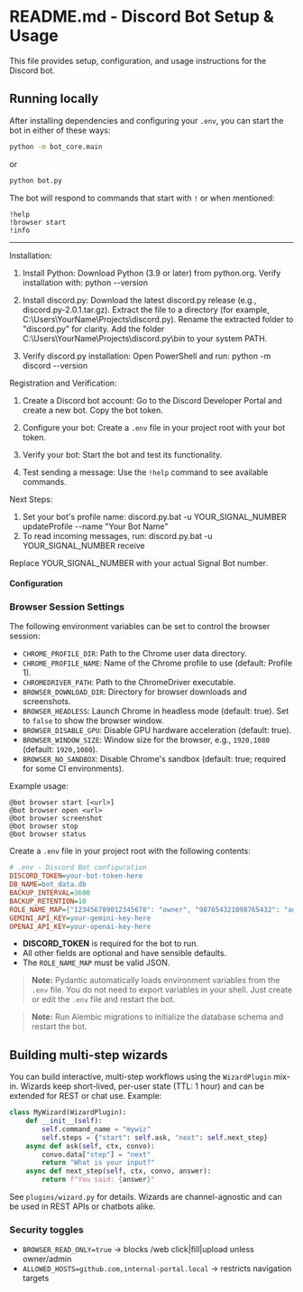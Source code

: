 # README.md - Discord Bot Setup & Usage

This file provides setup, configuration, and usage instructions for the Discord bot.

## Running locally

After installing dependencies and configuring your `.env`, you can start the bot in either of these ways:

```sh
python -m bot_core.main
```

or

```sh
python bot.py
```

The bot will respond to commands that start with `!` or when mentioned:

```
!help
!browser start
!info
```

---

Installation:
1. Install Python:
   Download Python (3.9 or later) from python.org.
   Verify installation with: python --version

2. Install discord.py:
   Download the latest discord.py release (e.g., discord.py-2.0.1.tar.gz).
   Extract the file to a directory (for example, C:\Users\YourName\Projects\discord.py).
   Rename the extracted folder to "discord.py" for clarity.
   Add the folder C:\Users\YourName\Projects\discord.py\bin to your system PATH.

3. Verify discord.py installation:
   Open PowerShell and run:
   python -m discord --version

Registration and Verification:
1. Create a Discord bot account:
   Go to the Discord Developer Portal and create a new bot.
   Copy the bot token.

2. Configure your bot:
   Create a `.env` file in your project root with your bot token.

3. Verify your bot:
   Start the bot and test its functionality.

4. Test sending a message:
   Use the `!help` command to see available commands.

Next Steps:
1. Set your bot's profile name:
   discord.py.bat -u YOUR_SIGNAL_NUMBER updateProfile --name "Your Bot Name"
2. To read incoming messages, run:
   discord.py.bat -u YOUR_SIGNAL_NUMBER receive

Replace YOUR_SIGNAL_NUMBER with your actual Signal Bot number.


#### Configuration

### Browser Session Settings

The following environment variables can be set to control the browser session:
- `CHROME_PROFILE_DIR`: Path to the Chrome user data directory.
- `CHROME_PROFILE_NAME`: Name of the Chrome profile to use (default: Profile 1).
- `CHROMEDRIVER_PATH`: Path to the ChromeDriver executable.
- `BROWSER_DOWNLOAD_DIR`: Directory for browser downloads and screenshots.
- `BROWSER_HEADLESS`: Launch Chrome in headless mode (default: true). Set to `false` to show the browser window.
- `BROWSER_DISABLE_GPU`: Disable GPU hardware acceleration (default: true).
- `BROWSER_WINDOW_SIZE`: Window size for the browser, e.g., `1920,1080` (default: `1920,1080`).
- `BROWSER_NO_SANDBOX`: Disable Chrome's sandbox (default: true; required for some CI environments).

Example usage:

```
@bot browser start [<url>]
@bot browser open <url>
@bot browser screenshot
@bot browser stop
@bot browser status
```

Create a `.env` file in your project root with the following contents:

```ini
# .env - Discord Bot configuration
DISCORD_TOKEN=your-bot-token-here
DB_NAME=bot_data.db
BACKUP_INTERVAL=3600
BACKUP_RETENTION=10
ROLE_NAME_MAP={"123456789012345678": "owner", "987654321098765432": "admin"}
GEMINI_API_KEY=your-gemini-key-here
OPENAI_API_KEY=your-openai-key-here
```

- **DISCORD_TOKEN** is required for the bot to run.
- All other fields are optional and have sensible defaults.
- The `ROLE_NAME_MAP` must be valid JSON.

> **Note:** Pydantic automatically loads environment variables from the `.env` file. You do not need to export variables in your shell. Just create or edit the `.env` file and restart the bot.

> **Note:** Run Alembic migrations to initialize the database schema and restart the bot.

## Building multi-step wizards

You can build interactive, multi-step workflows using the `WizardPlugin` mix-in. Wizards keep short-lived, per-user state (TTL: 1 hour) and can be extended for REST or chat use. Example:

```python
class MyWizard(WizardPlugin):
    def __init__(self):
        self.command_name = "mywiz"
        self.steps = {"start": self.ask, "next": self.next_step}
    async def ask(self, ctx, convo):
        convo.data["step"] = "next"
        return "What is your input?"
    async def next_step(self, ctx, convo, answer):
        return f"You said: {answer}"
```
See `plugins/wizard.py` for details. Wizards are channel-agnostic and can be used in REST APIs or chatbots alike.


### Security toggles
* `BROWSER_READ_ONLY=true`  → blocks /web click|fill|upload unless owner/admin
* `ALLOWED_HOSTS=github.com,internal‑portal.local` → restricts navigation targets
